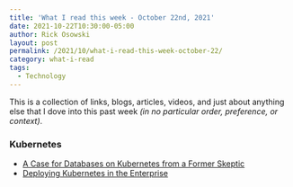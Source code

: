 ```yaml
---
title: 'What I read this week - October 22nd, 2021'
date: 2021-10-22T10:30:00-05:00
author: Rick Osowski
layout: post
permalink: /2021/10/what-i-read-this-week-october-22/
category: what-i-read
tags:
  - Technology
---
```


This is a collection of links, blogs, articles, videos, and just about anything else that I dove into this past week _(in no particular order, preference, or context)_.

### Kubernetes
- [A Case for Databases on Kubernetes from a Former Skeptic](https://thenewstack.io/we-pushed-helm-to-the-limit-then-built-a-kubernetes-operator/)
- [Deploying Kubernetes in the Enterprise](https://developer.ibm.com/videos/deploying-kubernetes-in-the-enterprise/)